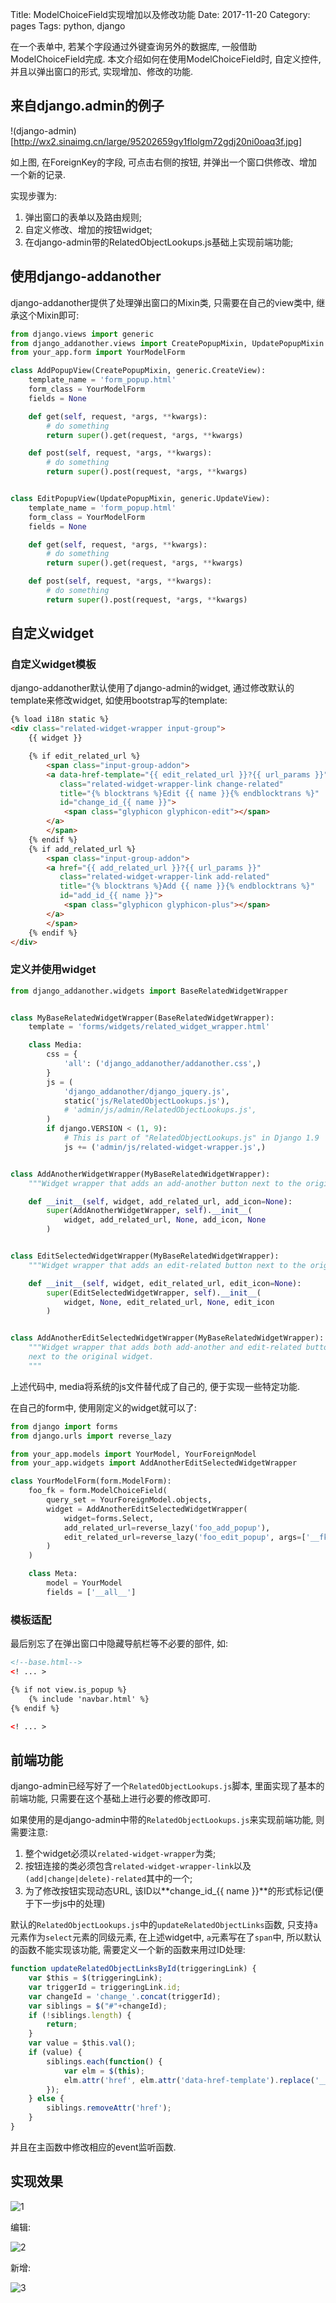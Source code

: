 Title: ModelChoiceField实现增加以及修改功能
Date: 2017-11-20
Category: pages
Tags: python, django

在一个表单中, 若某个字段通过外键查询另外的数据库, 一般借助ModelChoiceField完成. 本文介绍如何在使用ModelChoiceField时, 自定义控件, 并且以弹出窗口的形式, 实现增加、修改的功能.

## 来自django.admin的例子

!(django-admin)[http://wx2.sinaimg.cn/large/95202659gy1flolgm72gdj20ni0oaq3f.jpg]

如上图, 在ForeignKey的字段, 可点击右侧的按钮, 并弹出一个窗口供修改、增加一个新的记录.

实现步骤为:

1. 弹出窗口的表单以及路由规则;
2. 自定义修改、增加的按钮widget;
3. 在django-admin带的RelatedObjectLookups.js基础上实现前端功能;

## 使用django-addanother

django-addanother提供了处理弹出窗口的Mixin类, 只需要在自己的view类中, 继承这个Mixin即可:

```python
from django.views import generic
from django_addanother.views import CreatePopupMixin, UpdatePopupMixin
from your_app.form import YourModelForm

class AddPopupView(CreatePopupMixin, generic.CreateView):
    template_name = 'form_popup.html'
    form_class = YourModelForm
    fields = None

    def get(self, request, *args, **kwargs):
        # do something
        return super().get(request, *args, **kwargs)

    def post(self, request, *args, **kwargs):
        # do something
        return super().post(request, *args, **kwargs)


class EditPopupView(UpdatePopupMixin, generic.UpdateView):
    template_name = 'form_popup.html'
    form_class = YourModelForm
    fields = None

    def get(self, request, *args, **kwargs):
        # do something
        return super().get(request, *args, **kwargs)

    def post(self, request, *args, **kwargs):
        # do something
        return super().post(request, *args, **kwargs)
```

## 自定义widget

### 自定义widget模板
django-addanother默认使用了django-admin的widget, 通过修改默认的template来修改widget, 如使用bootstrap写的template:

```html
{% load i18n static %}
<div class="related-widget-wrapper input-group">
    {{ widget }}

    {% if edit_related_url %}
        <span class="input-group-addon">
        <a data-href-template="{{ edit_related_url }}?{{ url_params }}"
           class="related-widget-wrapper-link change-related"
           title="{% blocktrans %}Edit {{ name }}{% endblocktrans %}"
           id="change_id_{{ name }}">
            <span class="glyphicon glyphicon-edit"></span>
        </a>
        </span>
    {% endif %}
    {% if add_related_url %}
        <span class="input-group-addon">
        <a href="{{ add_related_url }}?{{ url_params }}"
           class="related-widget-wrapper-link add-related"
           title="{% blocktrans %}Add {{ name }}{% endblocktrans %}"
           id="add_id_{{ name }}">
            <span class="glyphicon glyphicon-plus"></span>
        </a>
        </span>
    {% endif %}
</div>
```

### 定义并使用widget

```python
from django_addanother.widgets import BaseRelatedWidgetWrapper


class MyBaseRelatedWidgetWrapper(BaseRelatedWidgetWrapper):
    template = 'forms/widgets/related_widget_wrapper.html'

    class Media:
        css = {
            'all': ('django_addanother/addanother.css',)
        }
        js = (
            'django_addanother/django_jquery.js',
            static('js/RelatedObjectLookups.js'),
            # 'admin/js/admin/RelatedObjectLookups.js',
        )
        if django.VERSION < (1, 9):
            # This is part of "RelatedObjectLookups.js" in Django 1.9
            js += ('admin/js/related-widget-wrapper.js',)


class AddAnotherWidgetWrapper(MyBaseRelatedWidgetWrapper):
    """Widget wrapper that adds an add-another button next to the original widget."""

    def __init__(self, widget, add_related_url, add_icon=None):
        super(AddAnotherWidgetWrapper, self).__init__(
            widget, add_related_url, None, add_icon, None
        )


class EditSelectedWidgetWrapper(MyBaseRelatedWidgetWrapper):
    """Widget wrapper that adds an edit-related button next to the original widget."""

    def __init__(self, widget, edit_related_url, edit_icon=None):
        super(EditSelectedWidgetWrapper, self).__init__(
            widget, None, edit_related_url, None, edit_icon
        )


class AddAnotherEditSelectedWidgetWrapper(MyBaseRelatedWidgetWrapper):
    """Widget wrapper that adds both add-another and edit-related button
    next to the original widget.
    """
```

上述代码中, media将系统的js文件替代成了自己的, 便于实现一些特定功能.

在自己的form中, 使用刚定义的widget就可以了:

```python
from django import forms
from django.urls import reverse_lazy

from your_app.models import YourModel, YourForeignModel
from your_app.widgets import AddAnotherEditSelectedWidgetWrapper

class YourModelForm(form.ModelForm):
    foo_fk = form.ModelChoiceField(
        query_set = YourForeignModel.objects,
        widget = AddAnotherEditSelectedWidgetWrapper(
            widget=forms.Select,
            add_related_url=reverse_lazy('foo_add_popup'),
            edit_related_url=reverse_lazy('foo_edit_popup', args=['__fk__']),
        )
    )

    class Meta:
        model = YourModel
        fields = ['__all__']
```

### 模板适配

最后别忘了在弹出窗口中隐藏导航栏等不必要的部件, 如:

```html
<!--base.html-->
<! ... >

{% if not view.is_popup %}
    {% include 'navbar.html' %}
{% endif %}

<! ... >
```

## 前端功能

django-admin已经写好了一个`RelatedObjectLookups.js`脚本, 里面实现了基本的前端功能, 只需要在这个基础上进行必要的修改即可.

如果使用的是django-admin中带的`RelatedObjectLookups.js`来实现前端功能, 则需要注意:

1. 整个widget必须以`related-widget-wrapper`为类;
2. 按钮连接的类必须包含`related-widget-wrapper-link`以及`(add|change|delete)-related`其中的一个;
3. 为了修改按钮实现动态URL, 该ID以**change_id_{{ name }}**的形式标记(便于下一步js中的处理)

默认的`RelatedObjectLookups.js`中的`updateRelatedObjectLinks`函数, 只支持`a`元素作为`select`元素的同级元素, 在上述widget中, `a`元素写在了`span`中, 所以默认的函数不能实现该功能, 需要定义一个新的函数来用过ID处理:

```js
function updateRelatedObjectLinksById(triggeringLink) {
    var $this = $(triggeringLink);
    var triggerId = triggeringLink.id;
    var changeId = 'change_'.concat(triggerId);
    var siblings = $("#"+changeId);
    if (!siblings.length) {
        return;
    }
    var value = $this.val();
    if (value) {
        siblings.each(function() {
            var elm = $(this);
            elm.attr('href', elm.attr('data-href-template').replace('__fk__', value));
        });
    } else {
        siblings.removeAttr('href');
    }
}
```

并且在主函数中修改相应的event监听函数.

## 实现效果

![1](http://wx4.sinaimg.cn/large/95202659gy1flooycxzlmj20pe0p50t8.jpg)

编辑:

![2](http://wx3.sinaimg.cn/large/95202659gy1flooyf3gt1j20u30gpmxk.jpg)

新增:

![3](http://wx1.sinaimg.cn/large/95202659gy1flooyh5k25j20v20i774x.jpg)